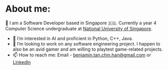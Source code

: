 # About me:

👋 I am a Software Developer based in Singapore :singapore:.
Currently a year 4 Computer Science undergraduate at [National University of Singapore](https://www.nus.edu.sg).

- 👀 I’m interested in AI and proficient in Python, C++, Java.
- 💞️ I’m looking to work on any software engineering project. I happen to also be an avid gamer and am willing to playtest game-related projects.
- 📫 How to reach me: Email - benjamin.tan.chin.han@gmail.com or [LinkedIn](https://www.linkedin.com/in/benjamin-tan-2b441722b/)

<!---
BenjaminTan99/BenjaminTan99 is a ✨ special ✨ repository because its `README.md` (this file) appears on your GitHub profile.
You can click the Preview link to take a look at your changes.
--->
